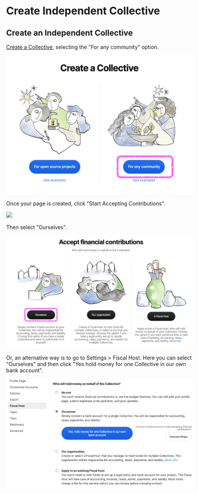 # Create Independent Collective

## Create an Independent Collective

[Create a Collective](../collectives/create-collective.md), selecting the "For any community" option.

![](../.gitbook/assets/screen-shot-2021-09-30-at-2.34.10-pm.png)

Once your page is created, click "Start Accepting Contributions".

![](../.gitbook/assets/IndependentCollective_CreateIndependentCollective_startacceptingcontributions\_2021-10-13.png)

Then select "Ourselves".

![](../.gitbook/assets/screen-shot-2021-09-30-at-2.31.11-pm.png)

Or, an alternative way is to go to Settings > Fiscal Host. Here you can select "Ourselves" and then click "Yes hold money for one Collective in our own bank account".

![](../.gitbook/assets/screen-shot-2021-09-30-at-2.38.36-pm.png)

